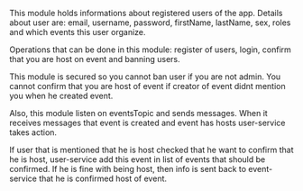 This module holds informations about registered users of the app.
Details about user are: email, username, password, firstName, lastName, sex, roles and which events this user organize.

Operations that can be done in this module: register of users, login, confirm that you are host on event and banning users.

This module is secured so you cannot ban user if you are not admin. You cannot confirm that you are host of event if creator of event didnt mention you when he created event.

Also, this module listen on eventsTopic and sends messages. When it receives messages that event is created and event has hosts user-service takes action.

If user that is mentioned that he is host checked that he want to confirm that he is host, user-service add this event in list of events that should be confirmed. If he is fine with being host, then info is sent back to event-service that he is confirmed host of event.